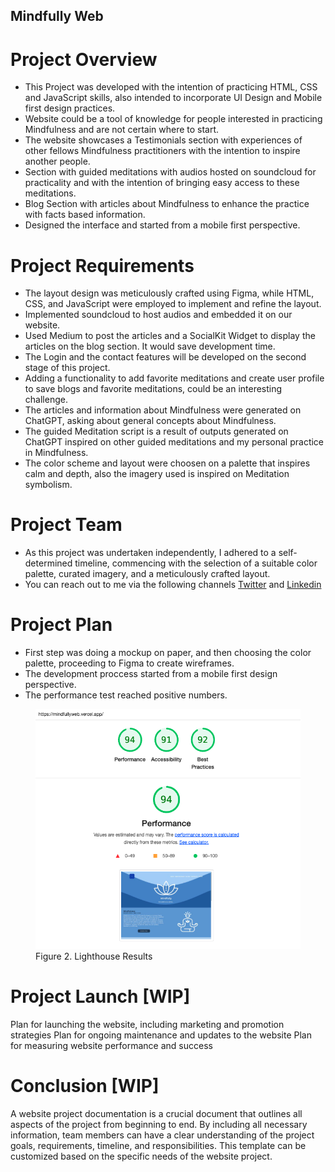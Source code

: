 
## Mindfully Web


# Project Overview
- This Project was developed with the intention of practicing HTML, CSS and JavaScript skills, also intended to incorporate UI Design and Mobile first design practices.
- Website could be a tool of knowledge for people interested in practicing Mindfulness and are not certain where to start.
- The website showcases a Testimonials section with experiences of other fellows Mindfulness practitioners with the intention to inspire another people.
- Section with guided meditations with audios hosted on soundcloud for practicality and with the intention of bringing easy access to these meditations.
- Blog Section with articles about Mindfulness to enhance the practice with facts based information.
- Designed the interface and started from a mobile first perspective. 


 # Project Requirements
 
 - The layout design was meticulously crafted using Figma, while HTML, CSS, and JavaScript were employed to implement and refine the layout.
 - Implemented soundcloud to host audios and embedded it on our website. 
 - Used Medium to post the articles and a SocialKit Widget to display the articles on the blog section. It would save development time.
 - The Login and the contact features will be developed on the second stage of this project.
 - Adding a functionality to add favorite meditations and create user profile to save blogs and favorite meditations, could be an interesting challenge.
 - The articles and information about Mindfulness were generated on ChatGPT, asking about general concepts about Mindfulness.
 - The guided Meditation script is a result of outputs generated on ChatGPT inspired on other guided meditations and my personal practice in Mindfulness.
 - The color scheme and layout were choosen on a palette that inspires calm and depth, also the imagery used is inspired on Meditation symbolism.

# Project Team 
- As this project was undertaken independently, I adhered to a self-determined timeline, commencing with the selection of a suitable color palette, curated imagery, and a meticulously crafted layout.
- You can reach out to me via the following channels [Twitter](https://twitter.com/jorgettor) and [Linkedin](https://www.linkedin.com/in/jorge-ttorres/)

# Project Plan 

- First step was doing a mockup on paper, and then choosing the color palette, proceeding to Figma to create wireframes.
- The development proccess started from a mobile first design perspective.
- The performance test reached positive numbers.
<figure>
<img src="./assets/_images/Lighthouse_Mindfully.png" alt="Lightouse Test">
<figure-caption>Figure 2. Lighthouse Results</figure-caption>
</figure>


# Project Launch [WIP]
Plan for launching the website, including marketing and promotion strategies
Plan for ongoing maintenance and updates to the website
Plan for measuring website performance and success

# Conclusion [WIP]
A website project documentation is a crucial document that outlines all aspects of the project from beginning to end. By including all necessary information, team members can have a clear understanding of the project goals, requirements, timeline, and responsibilities. This template can be customized based on the specific needs of the website project.

